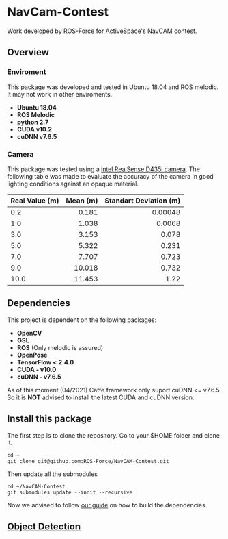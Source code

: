 # NavCam-Contest

Work developed by ROS-Force for ActiveSpace's NavCAM contest.

## Overview

### Enviroment

This package was developed and tested in Ubuntu 18.04 and ROS melodic. It may not work in other enviroments.

- **Ubuntu 18.04**
- **ROS Melodic**
- **python 2.7**
- **CUDA v10.2**
- **cuDNN v7.6.5**

### Camera

This package was tested using a [intel RealSense D435i camera](https://www.intelrealsense.com/depth-camera-d435i/).
The following table was made to evaluate the accuracy of the camera in good lighting conditions against an opaque material.

| Real Value (m) | Mean (m) | Standart Deviation (m) |
| -------------- | -------: | ---------------------: |
| 0.2            |    0.181 |                0.00048 |
| 1.0            |    1.038 |                 0.0068 |
| 3.0            |    3.153 |                  0.078 |
| 5.0            |    5.322 |                  0.231 |
| 7.0            |    7.707 |                  0.723 |
| 9.0            |   10.018 |                  0.732 |
| 10.0           |   11.453 |                   1.22 |

## Dependencies

This project is dependent on the following packages:

- **OpenCV**
- **GSL**
- **ROS** (Only melodic is assured)
- **OpenPose**
- **TensorFlow < 2.4.0**
- **CUDA - v10.0**
- **cuDNN - v7.6.5**

As of this moment (04/2021) Caffe framework only suport cuDNN <= v7.6.5. So it is **NOT** advised to install the latest CUDA and cuDNN version.

## Install this package

The first step is to clone the repository. Go to your $HOME folder and clone it.

    cd ~
    git clone git@github.com:ROS-Force/NavCAM-Contest.git

Then update all the submodules

    cd ~/NavCAM-Contest
    git submodules update --innit --recursive

Now we advised to follow [our guide](https://github.com/ROS-Force/NavCAM-Contest/tree/main/installation) on how to build the dependencies.

## [Object Detection](https://github.com/ROS-Force/NavCAM-Contest/tree/main/catkin_ws/src/object_detection)
